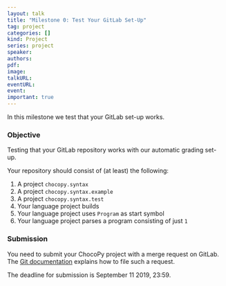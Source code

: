 ```yaml
---
layout: talk
title: "Milestone 0: Test Your GitLab Set-Up"
tag: project
categories: []
kind: Project
series: project
speaker:
authors:
pdf:
image:
talkURL:
eventURL:
event:
important: true
---
```


In this milestone we test that your GitLab set-up works.

### Objective

Testing that your GitLab repository works with our automatic grading set-up.

Your repository should consist of (at least) the following:

1. A project `chocopy.syntax`
1. A project `chocopy.syntax.example`
1. A project `chocopy.syntax.test`
1. Your language project builds
1. Your language project uses `Program` as start symbol
1. Your language project parses a program consisting of just `1`

### Submission

You need to submit your ChocoPy project with a merge request on GitLab.
The [Git documentation](/documentation/git.html#submitting-an-assignment) explains how to file such a request.

The deadline for submission is September 11 2019, 23:59.
